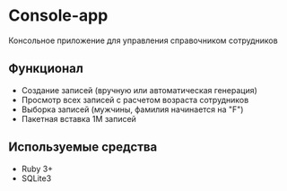 # Console-app

Консольное приложение для управления справочником сотрудников

## Функционал
- Создание записей (вручную или автоматическая генерация)
- Просмотр всех записей с расчетом возраста сотрудников
- Выборка записей (мужчины, фамилия начинается на "F")
- Пакетная вставка 1М записей

## Используемые средства 
- Ruby 3+
- SQLite3
